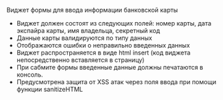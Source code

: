 Виджет формы для ввода информации банковской карты

- Виджет должен состоят из следующих полей: номер карты, дата экспайра карты, имя владельца, секретный код
- Данные карты  валидируются по типу данных
- Отображаются ошибки о неправильно введенных данных
- Виджет распространяется в виде html insert (код виджета непосредственно вставляется в страницу)
- При сабмите формы введенные данные должны печатаются в консоль.
- Предусмотрена защита от XSS атак через поля ввода при помощи функции sanitizeHTML
